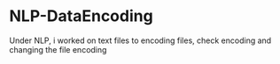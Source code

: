 # NLP-DataEncoding
Under NLP, i worked on text files to encoding files, check encoding and changing the file encoding
